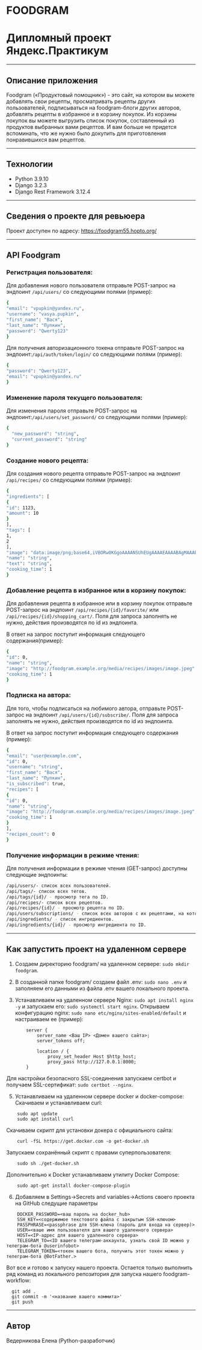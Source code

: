 # FOODGRAM
# Дипломный проект Яндекс.Практикум

---
## Описание приложения
Foodgram («Продуктовый помощник») - это сайт, на котором вы можете добавлять свои рецепты, просматривать рецепты других пользователей, подписываться на foodgram-блоги других авторов, добавлять рецепты в избранное и в корзину покупок. Из корзины покупок вы можете выгрузить список покупок, составленный из продуктов выбранных вами рецептов. И вам больше не придется  вспоминать, что же нужно было докупить для приготовления понравившихся вам рецептов.

---
## Технологии
* Python 3.9.10
* Django 3.2.3
* Django Rest Framework 3.12.4

---
## Сведения о проекте для ревьюера

Проект доступен по адресу: https://foodgram55.hopto.org/

---
## API Foodgram

### Регистрация пользователя:

Для добавления нового пользователя отправьте POST-запрос на эндпоинт ```/api/users/``` со следующими полями (пример):

```sh
{
"email": "vpupkin@yandex.ru",
"username": "vasya.pupkin",
"first_name": "Вася",
"last_name": "Пупкин",
"password": "Qwerty123"
}
```

Для получения авторизационного токена отправьте POST-запрос на эндпоинт:```/api/auth/token/login/``` со следующими полями (пример):

```sh
{
"password": "Qwerty123",
"email": "vpupkin@yandex.ru"
}
```

### Изменение пароля текущего пользователя:

Для изменения пароля отправьте POST-запрос на эндпоинт:```/api/users/set_password/``` со следующими полями (пример):

```sh
{
  "new_password": "string",
  "current_password": "string"
}
```

### Создание нового рецепта:

Для создания нового рецепта отправьте POST-запрос на эндпоинт ```/api/recipes/``` со следующими полями (пример):

```sh
{
"ingredients": [
{
"id": 1123,
"amount": 10
}
],
"tags": [
1,
2
],
"image": "data:image/png;base64,iVBORw0KGgoAAAANSUhEUgAAAAEAAAABAgMAAABieywaAAAACVBMVEUAAAD///9fX1/S0ecCAAAACXBIWXMAAA7EAAAOxAGVKw4bAAAACklEQVQImWNoAAAAggCByxOyYQAAAABJRU5ErkJggg==",
"name": "string",
"text": "string",
"cooking_time": 1
}
```

### Добавление рецепта в избранное или в корзину покупок:

Для добавления рецепта в избранное или в корзину покупок отправьте POST-запрос на эндпоинт ```/api/recipes/{id}/favorite/``` или ```/api/recipes/{id}/shopping_cart/```. Поля для запроса заполнять не нужно, действия производятся по id из эндпоинта.

В ответ на запрос поступит информация следующего содержания(пример): 

```sh
{
"id": 0,
"name": "string",
"image": "http://foodgram.example.org/media/recipes/images/image.jpeg",
"cooking_time": 1
}
```

### Подписка на автора:

Для того, чтобы подписаться на любимого автора, отправьте POST-запрос на эндпоинт ```/api/users/{id}/subscribe/```. Поля для запроса заполнять не нужно, действия производятся по id из эндпоинта.

В ответ на запрос поступит информация следующего содержания (пример): 

```sh
{
"email": "user@example.com",
"id": 0,
"username": "string",
"first_name": "Вася",
"last_name": "Пупкин",
"is_subscribed": true,
"recipes": [
{
"id": 0,
"name": "string",
"image": "http://foodgram.example.org/media/recipes/images/image.jpeg",
"cooking_time": 1
}
],
"recipes_count": 0
}
```

### Получение информации в режиме чтения:

Для получения информации в режиме чтения (GET-запрос) доступны следующие эндпоинты:

```sh
/api/users/- список всех пользователей.
/api/tags/- список всех тегов.
/api/tags/{id}/ - просмотр тега по ID.
/api/recipes/- список всех рецептов.
/api/recipes/{id}/ - просмотр рецепта по ID.
/api/users/subscriptions/ - список всех авторов с их рецептами, на которых вы подписаны.
/api/ingredients/ - список ингредиентов.
/api/ingredients/{id}/ - просмотр ингредиента по ID.
```

---
## Как запустить проект на удаленном сервере

1. Создаем директорию foodgram/ на удаленном сервере: ```sudo mkdir foodgram```.

2. В созданной папке foodgram/ создаем файл .env: ```sudo nano .env``` и заполняем его данными из файла .env вашего локального проекта.

4. Устанавливаем на удаленном сервере Nginx: ```sudo apt install nginx -y``` и запускаем его: ```sudo systemctl start nginx```. Открываем конфигурацию nginx: ```sudo nano etc/nginx/sites-enabled/default``` и настраиваем ее (пример):

    ```
        server {
            server_name <Ваш IP> <Домен вашего сайта>;
            server_tokens off;
        
            location / {
                proxy_set_header Host $http_host;
                proxy_pass http://127.0.0.1:8000;
        }
    ```
Для настройки безопасного SSL-соединения запускаем certbot и получаем SSL-сертификат: ```sudo certbot --nginx```.

5. Устанавливаем на удаленном сервере docker и docker-compose:
Скачиваем и устанавливаем curl: 
```
    sudo apt update
    sudo apt install curl
``` 
Скачиваем скрипт для установки докера с официального сайта:
``` 
    curl -fSL https://get.docker.com -o get-docker.sh  
```
Запускаем сохранённый скрипт с правами суперпользователя:
``` 
    sudo sh ./get-docker.sh
```
Дополнительно к Docker устанавливаем утилиту Docker Compose:
``` 
    sudo apt-get install docker-compose-plugin     
```
6. Добавляем в Settings->Secrets and variables->Actions своего проекта на GitHub следущие параметры

``` DOCKER_USERNAME=<ваш username на docker_hub>
    DOCKER_PASSWORD=<ваш пароль на docker_hub>
    SSH_KEY=<содержимое текстового файла с закрытым SSH-ключом>
    PASSPHRASE=<passphrase для SSH-ключа (пароль для входа на сервер)>
    USER=<ваше имя пользователя для вашего удаленного сервера>
    HOST=<IP-адрес для вашего удаленного сервера>
    TELEGRAM_TO=<ID вашего телеграм-аккаунта, узнать свой ID можно у телеграм-бота @userinfobot>
    TELEGRAM_TOKEN=<токен вашего бота, получить этот токен можно у телеграм-бота @BotFather.>
```

Вот все и готово к запуску нашего проекта. Остается только выполнить ряд команд из локального репозитория для запуска нашего foodgram-workflow: 

```
  git add .
  git commit -m '<название вашего коммита>'
  git push
```
---
## Автор

Ведерникова Елена (Python-разработчик)
